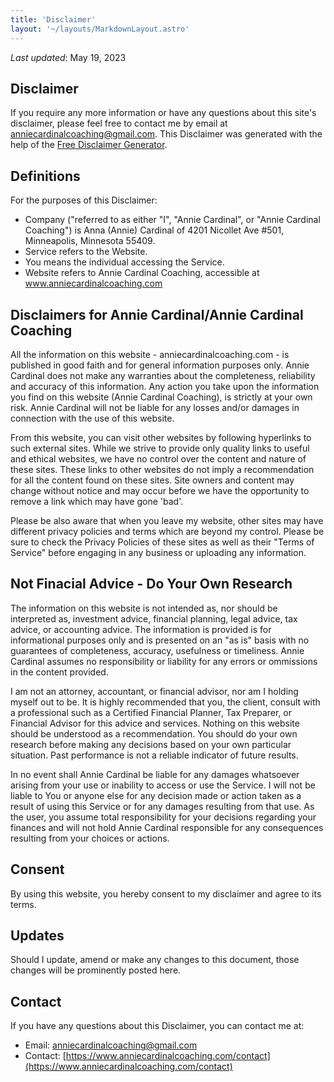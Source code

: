 ```yaml
---
title: 'Disclaimer'
layout: '~/layouts/MarkdownLayout.astro'
---
```


_Last updated_: May 19, 2023

## Disclaimer

If you require any more information or have any questions about this site's disclaimer, please feel free to contact me by email at anniecardinalcoaching@gmail.com. This Disclaimer was generated with the help of the [Free Disclaimer Generator](https://www.termsfeed.com/disclaimer-generator/).

## Definitions

For the purposes of this Disclaimer:

- Company ("referred to as either "I", "Annie Cardinal", or "Annie Cardinal Coaching") is Anna (Annie) Cardinal of 4201 Nicollet Ave #501, Minneapolis, Minnesota 55409.
- Service refers to the Website.
- You means the individual accessing the Service.
- Website refers to Annie Cardinal Coaching, accessible at www.anniecardinalcoaching.com

## Disclaimers for Annie Cardinal/Annie Cardinal Coaching

All the information on this website - anniecardinalcoaching.com - is published in good faith and for general information purposes only. Annie Cardinal does not make any warranties about the completeness, reliability and accuracy of this information. Any action you take upon the information you find on this website (Annie Cardinal Coaching), is strictly at your own risk. Annie Cardinal will not be liable for any losses and/or damages in connection with the use of this website.

From this website, you can visit other websites by following hyperlinks to such external sites. While we strive to provide only quality links to useful and ethical websites, we have no control over the content and nature of these sites. These links to other websites do not imply a recommendation for all the content found on these sites. Site owners and content may change without notice and may occur before we have the opportunity to remove a link which may have gone 'bad'.

Please be also aware that when you leave my website, other sites may have different privacy policies and terms which are beyond my control. Please be sure to check the Privacy Policies of these sites as well as their "Terms of Service" before engaging in any business or uploading any information.

## Not Finacial Advice - Do Your Own Research

The information on this website is not intended as, nor should be interpreted as, investment advice, financial planning, legal advice, tax advice, or accounting advice. The information is provided is for informational purposes only and is presented on an "as is" basis with no guarantees of completeness, accuracy, usefulness or timeliness. Annie Cardinal assumes no responsibility or liability for any errors or ommissions in the content provided.

I am not an attorney, accountant, or financial advisor, nor am I holding myself out to be. It is highly recommended that you, the client, consult with a professional such as a Certified Financial Planner, Tax Preparer, or Financial Advisor for this advice and services. Nothing on this website should be understood as a recommendation. You should do your own research before making any decisions based on your own particular situation. Past performance is not a reliable indicator of future results.

In no event shall Annie Cardinal be liable for any damages whatsoever arising from your use or inability to access or use the Service. I will not be liable to You or anyone else for any decision made or action taken as a result of using this Service or for any damages resulting from that use. As the user, you assume total responsibility for your decisions regarding your finances and will not hold Annie Cardinal responsible for any consequences resulting from your choices or actions.

## Consent

By using this website, you hereby consent to my disclaimer and agree to its terms.

## Updates

Should I update, amend or make any changes to this document, those changes will be prominently posted here.

## Contact

If you have any questions about this Disclaimer, you can contact me at:
- Email: anniecardinalcoaching@gmail.com
- Contact: [https://www.anniecardinalcoaching.com/contact](https://www.anniecardinalcoaching.com/contact)
